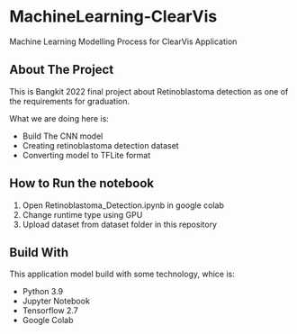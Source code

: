 # MachineLearning-ClearVis
Machine Learning Modelling Process for ClearVis Application
## About The Project 
This is Bangkit 2022 final project about Retinoblastoma detection as one of the requirements for graduation. 

What we are doing here is:
- Build The CNN model
- Creating retinoblastoma detection dataset
- Converting model to TFLite format

## How to Run the notebook
1. Open Retinoblastoma_Detection.ipynb in google colab
2. Change runtime type using GPU
3. Upload dataset from dataset folder in this repository

## Build With
This application model build with some technology, whice is:
- Python 3.9
- Jupyter Notebook
- Tensorflow 2.7
- Google Colab
